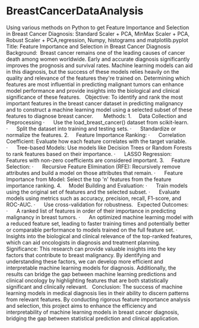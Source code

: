 # BreastCancerDataAnalysis
Using various methods on Python to get Feature Importance and Selection in Breast Cancer Diagnosis: Standard Scaler + PCA, MinMax Scaler + PCA, Robust Scaler + PCA,regression, Numpy, histograms and matplotlib.pyplot 
Title: Feature Importance and Selection in Breast Cancer Diagnosis
 
Background:  Breast cancer remains one of the leading causes of cancer death among women worldwide. Early and accurate diagnosis significantly improves the prognosis and survival rates. Machine learning models can aid in this diagnosis, but the success of these models relies heavily on the quality and relevance of the features they're trained on. Determining which features are most influential in predicting malignant tumors can enhance model performance and provide insights into the biological and clinical significance of these features.
 
Objective: 
To identify and rank the most important features in the breast cancer dataset in predicting malignancy and to construct a machine learning model using a selected subset of these features to diagnose breast cancer.
 
 
 
Methods: 
1.     Data Collection and Preprocessing
·      Use the load_breast_cancer() dataset from scikit-learn.
·      Split the dataset into training and testing sets.
·      Standardize or normalize the features.
2.     Feature Importance Ranking:
·      Correlation Coefficient: Evaluate how each feature correlates with the target variable.
·      Tree-based Models: Use models like Decision Trees or Random Forests to rank features based on their importance.
·      LASSO Regression: Features with non-zero coefficients are considered important.
3.     Feature Selection:
·      Recursive Feature Elimination (RFE): Recursively remove attributes and build a model on those attributes that remain.
·      Feature Importance from Model: Select the top 'n' features from the feature importance ranking.
4.     Model Building and Evaluation:
·      Train models using the original set of features and the selected subset.
·      Evaluate models using metrics such as accuracy, precision, recall, F1-score, and ROC-AUC.
·      Use cross-validation for robustness.
 
Expected Outcomes:
·      A ranked list of features in order of their importance in predicting malignancy in breast tumors.
·      An optimized machine learning model with a reduced feature set, leading to faster training times and potentially better or comparable performance to models trained on the full feature set.
·      Insights into the biological and clinical relevance of the top-ranked features, which can aid oncologists in diagnosis and treatment planning.
 
Significance:
This research can provide valuable insights into the key factors that contribute to breast malignancy. By identifying and understanding these factors, we can develop more efficient and interpretable machine learning models for diagnosis. Additionally, the results can bridge the gap between machine learning predictions and clinical oncology by highlighting features that are both statistically significant and clinically relevant.
 
Conclusion:
The success of machine learning models in medical diagnosis lies in their ability to discern patterns from relevant features. By conducting rigorous feature importance analysis and selection, this project aims to enhance the efficiency and interpretability of machine learning models in breast cancer diagnosis, bridging the gap between statistical prediction and clinical application.

 

